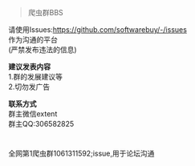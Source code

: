 >爬虫群BBS

请使用Issues:https://github.com/softwarebuy/-/issues   
作为沟通的平台  
(严禁发布违法的信息)

**建议发表内容**  
1.群的发展建议等  
2.切勿发广告

**联系方式**  
群主微信extent  
群主QQ:306582825

# 
全网第1爬虫群1061311592;issue,用于论坛沟通
